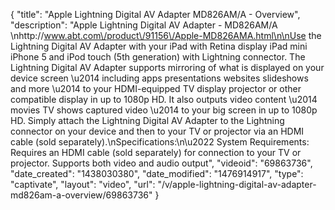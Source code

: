 {
    "title": "Apple Lightning Digital AV Adapter MD826AM\/A - Overview",
    "description": "Apple Lightning Digital AV Adapter - MD826AM\/A \nhttp:\/\/www.abt.com\/product\/91156\/Apple-MD826AMA.html\n\nUse the Lightning Digital AV Adapter with your iPad with Retina display iPad mini iPhone 5 and iPod touch (5th generation) with Lightning connector. The Lightning Digital AV Adapter supports mirroring of what is displayed on your device screen \u2014 including apps presentations websites slideshows and more \u2014 to your HDMI-equipped TV display projector or other compatible display in up to 1080p HD. It also outputs video content \u2014 movies TV shows captured video \u2014 to your big screen in up to 1080p HD. Simply attach the Lightning Digital AV Adapter to the Lightning connector on your device and then to your TV or projector via an HDMI cable (sold separately).\nSpecifications:\n\u2022 System Requirements: Requires an HDMI cable (sold separately) for connection to your TV or projector. Supports both video and audio output",
    "videoid": "69863736",
    "date_created": "1438030380",
    "date_modified": "1476914917",
    "type": "captivate",
    "layout": "video",
    "url": "\/v\/apple-lightning-digital-av-adapter-md826am-a-overview\/69863736"
}